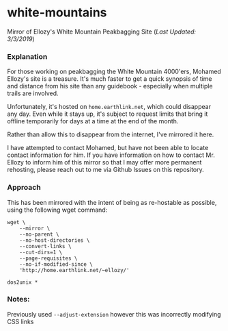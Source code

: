 # white-mountains
Mirror of Ellozy's White Mountain Peakbagging Site (_Last Updated: 3/3/2019_)

### Explanation
For those working on peakbagging the White Mountain 4000'ers, Mohamed Ellozy's site is a treasure. It's much faster to get a quick synopsis of time and distance from his site than any guidebook - especially when multiple trails are involved.

Unfortunately, it's hosted on `home.earthlink.net`, which could disappear any day. Even while it stays up, it's subject to request limits that bring it offline temporarily for days at a time at the end of the month.

Rather than allow this to disappear from the internet, I've mirrored it here.

I have attempted to contact Mohamed, but have not been able to locate contact information for him. If you have information on how to contact Mr. Ellozy to inform him of this mirror so that I may offer more permanent rehosting, please reach out to me via Github Issues on this repository.

### Approach
This has been mirrored with the intent of being as re-hostable as possible, using the following wget command:

```
wget \
    --mirror \
    --no-parent \
    --no-host-directories \
    --convert-links \
    --cut-dirs=1 \
    --page-requisites \
    --no-if-modified-since \
    'http://home.earthlink.net/~ellozy/'

dos2unix *
```


### Notes:
Previously used `--adjust-extension` however this was incorrectly modifying CSS links
